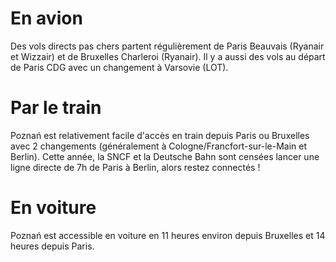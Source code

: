 # En avion
Des vols directs pas chers partent régulièrement de Paris Beauvais (Ryanair et Wizzair) et de Bruxelles Charleroi (Ryanair). Il y a aussi des vols au départ de Paris CDG avec un changement à Varsovie (LOT).

# Par le train
Poznań est relativement facile d'accès en train depuis Paris ou Bruxelles avec 2 changements (généralement à Cologne/Francfort-sur-le-Main et Berlin). Cette année, la SNCF et la Deutsche Bahn sont censées lancer une ligne directe de 7h de Paris à Berlin, alors restez connectés !

# En voiture
Poznań est accessible en voiture en 11 heures environ depuis Bruxelles et 14 heures depuis Paris.
